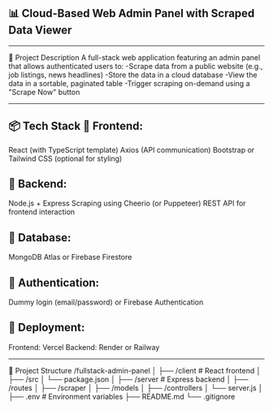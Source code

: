 📊 Cloud-Based Web Admin Panel with Scraped Data Viewer
-----
---

🧩 Project Description
A full-stack web application featuring an admin panel that allows authenticated users to:
-Scrape data from a public website (e.g., job listings, news headlines)
-Store the data in a cloud database
-View the data in a sortable, paginated table
-Trigger scraping on-demand using a "Scrape Now" button

---

📦 Tech Stack
🔹 Frontend:
--
React (with TypeScript template)
Axios (API communication)
Bootstrap or Tailwind CSS (optional for styling)

🔹 Backend:
--
Node.js + Express
Scraping using Cheerio (or Puppeteer)
REST API for frontend interaction

🔹 Database:
--
MongoDB Atlas or Firebase Firestore

🔹 Authentication:
--
Dummy login (email/password) or Firebase Authentication

🔹 Deployment:
--
Frontend: Vercel
Backend: Render or Railway

---

📁 Project Structure
/fullstack-admin-panel
│
├── /client                 # React frontend
│   ├── /src
│   └── package.json
│
├── /server                 # Express backend
│   ├── /routes
│   ├── /scraper
│   ├── /models
│   ├── /controllers
│   └── server.js
│
├── .env                    # Environment variables
├── README.md
└── .gitignore
